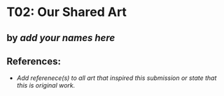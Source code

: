 # T02: Our Shared Art

## by *add your names here*

## References:
- *Add referenece(s) to all art that inspired this submission or state that this is original work.* 
